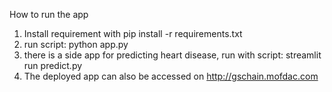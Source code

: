 How to run the app
1. Install requirement with pip install -r requirements.txt
2. run script: python app.py
3. there is a side app for predicting heart disease, run with script: streamlit run predict.py
4. The deployed app can also be accessed on http://gschain.mofdac.com
